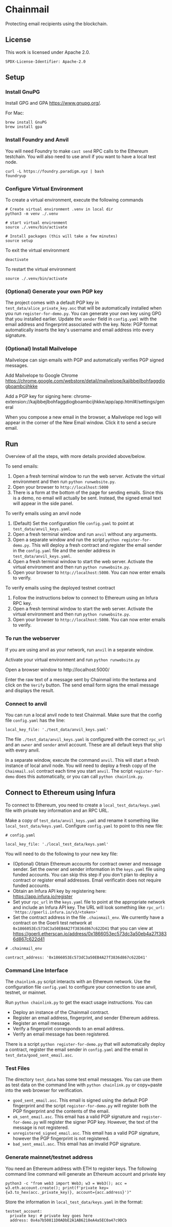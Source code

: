 # Chainmail
Protecting email recipients using the blockchain.

## License
This work is licensed under Apache 2.0. 

`SPDX-License-Identifier: Apache-2.0`

## Setup

### Install GnuPG
Install GPG and GPA https://www.gnupg.org/. 

For Mac:
```
brew install GnuPG
brew install gpa
```

### Install Foundry and Anvil
You will need Foundry to make `cast send` RPC calls to the Ethereum testchain. You
will also need to use anvil if you want to have a local test node.
```
curl -L https://foundry.paradigm.xyz | bash
foundryup
```

### Configure Virtual Environment
To create a virtual environment, execute the following commands
```
# Create virtual environment .venv in local dir
python3 -m venv ./.venv

# start virtual environment
source ./.venv/bin/activate

# Install packages (this will take a few minutes)
source setup
```

To exit the virtual environment
```
deactivate
```

To restart the virtual environment
```
source ./.venv/bin/activate
```

### (Optional) Generate your own PGP key
The project comes with a default PGP key in `test_data/alice_private_key.asc` that will be automatically installed
when you run `register-for-demo.py`. You can generate your own key
using GPG that you installed earlier. Update the `sender` field in `config.yaml` with the email address and
fingerprint associated with the key. Note: PGP format automatically inserts the key's username and email address into
every signature.

### (Optional) Install Mailvelope
Mailvelope can sign emails with PGP and automatically verifies PGP signed messages.

Add Mailvelope to Google Chrome https://chrome.google.com/webstore/detail/mailvelope/kajibbejlbohfaggdiogboambcijhkke

Add a PGP key for signing here: chrome-extension://kajibbejlbohfaggdiogboambcijhkke/app/app.html#/settings/general

When you compose a new email in the browser, a Mailvelope red logo will appear in the corner of the New Email window. Click it to send a secure email.

## Run
Overview of all the steps, with more details provided above/below.

To send emails:
1. Open a fresh terminal window to run the web server. Activate the virtual environment and then run `python runwebsite.py`.
1. Open your browser to `http://localhost:5000`
1. There is a form at the bottom of the page for sending emails. Since this is a demo, no email will actually be sent. 
Instead, the signed email text will appear in the side panel.

To verify emails using an anvil node
1. (Default) Set the configuration file `config.yaml` to point at `test_data/anvil_keys.yaml`.
1. Open a fresh terminal window and run `anvil` without any arguments.
1. Open a separate window and run the script `python register-for-demo.py`. This will deploy a fresh contract and register
the email sender in the `config.yaml` file and the sender address in `test_data/anvil_keys.yaml`.
1. Open a fresh terminal window to start the web server. Activate the virtual environment and then run `python runwebsite.py`.
1. Open your browser to `http://localhost:5000`. You can now enter emails to verify.

To verify emails using the deployed testnet contract
1. Follow the instructions below to connect to Ethereum using an Infura RPC key.
1. Open a fresh terminal window to start the web server. Activate the virtual environment and then run `python runwebsite.py`.
1. Open your browser to `http://localhost:5000`. You can now enter emails to verify.

### To run the webserver 
If you are using anvil as your network, run `anvil` in a separate window. 

Activate your virtual environment and run `python runwebsite.py`

Open a browser window to http://localhost:5000/

Enter the raw text of a message sent by Chainmail into the textarea and click on the `Verify` button.
The send email form signs the email message and displays the result.

### Connect to anvil
You can run a local anvil node to test Chainmail. Make sure that the config file `config.yaml` has the line:
```
local_key_file: './test_data/anvil_keys.yaml'
```
The file `./test_data/anvil_keys.yaml` is configured with
the correct `rpc_url` and an `owner` and `sender` anvil account. These are all default keys that ship with every
anvil.

In a separate window, execute the command `anvil`. This will start a fresh instance of local anvil node.
You will need to deploy a fresh copy of the `Chainmail.sol` contract each time you start `anvil`. The script
`register-for-demo` does this automatically, or you can call `python chainlink.py`.

## Connect to Ethereum using Infura
To connect to Ethereum, you need to create a `local_test_data/keys.yaml` file with
private key information and an RPC URL.

Make a copy of `test_data/anvil_keys.yaml` and rename it something like `local_test_data/keys.yaml`. Configure
`config.yaml` to point to this new file:
```
# config.yaml

local_key_file: './local_test_data/keys.yaml'
```

You will need to do the following to your new key file:
- (Optional) Obtain Ethereum accounts for contract owner and message sender. Set the owner and sender information
  in the `keys.yaml` file using funded accounts. You can skip this step if you don't plan to deploy a contract or register 
  email addresses. Email verificatin does not require funded accounts. 
- Obtain an Infura API key by registering here:  https://app.infura.io/register
- Set your `rpc_url` in the `keys.yaml` file to point at the appropriate network and include an Infura API key. 
The URL will look something like `rpc_url: 'https://goerli.infura.io/v3/<token>'
  `
- Set the contract address in the file `.chainmail_env`. We currently have a contract on the Goerli test network at
`0x1866053Ec573dC3a50EB4A27f3836d867c622D41` that you can 
view at https://goerli.etherscan.io/address/0x1866053ec573dc3a50eb4a27f3836d867c622d41

```
# .chainmail_env

contract_address: '0x1866053Ec573dC3a50EB4A27f3836d867c622D41'
```

### Command Line Interface
The `chainlink.py` script interacts with an Ethereum network. Use the configuration file `config.yaml` to configure your
connection to use anvil, testnet, or mainnet.

Run `python chainlink.py` to get the exact usage instructions. You can
- Deploy an instance of the Chainmail contract.
- Register an email address, fingerprint, and sender Ethereum address.
- Register an email message.
- Verify a fingerprint corresponds to an email address.
- Verify an email message has been registered.

There is a script `python register-for-demo.py` that will automatically deploy a contract, register the email sender in
`config.yaml` and the email in `test_data/good_sent_email.asc`.

### Test Files
The directory `test_data` has some test email messages. You can use them as test data on the command
line with `python chainlink.py` or copy+paste into the web browser for verification.
- `good_sent_email.asc`. This email is signed using the default PGP fingerprint and the script `register-for-demo.py` will
register both the PGP fingerprint and the contents of the email.
- `ok_sent_email.asc`. This email has a valid PGP signature and `register-for-demo.py` will register the signer PGP key.
However, the text of the message is not registered.
- `unregistered_signed_email.asc`. This email has a valid PGP signature, however the PGP fingerprint is not registered.
- `bad_sent_email.asc`. This email has an invalid PGP signature.

### Generate mainnet/testnet address ###
You need an Ethereum  address with ETH to register keys. The following command line command will generate an Ethereum account and private key
```
python3 -c "from web3 import Web3; w3 = Web3(); acc = w3.eth.account.create(); print(f'private key={w3.to_hex(acc._private_key)}, account={acc.address}')"
```

Store the information in `local_test_data/keys.yaml` in the format:
```
testnet_account:
  private key: # private key goes here
  address: 0x4a7b50811D0ADbE2A1AB6218eA4a5EC0a47c9DCb
```
